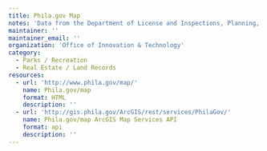 ```yaml
---
title: Phila.gov Map
notes: 'Data from the Department of License and Inspections, Planning, Parks and Recreation, Heath, etc, can be viewed on this interactive map. Preset maps can be selected containing datasets from the following categories: Bike Network, Business, Construction, Gun Permit Appeals, Rental Licenses, Vacancy, Violations, and Zoning. Users can also overlay districts on the map, such as Census Tracts or Sanitation Districts. Additional datasets will be added over time. API access is available through the ArcGIS Server Map Services API interface.'
maintainer: ''
maintainer_email: ''
organization: 'Office of Innovation & Technology'
category:
  - Parks / Recreation
  - Real Estate / Land Records
resources:
  - url: 'http://www.phila.gov/map/'
    name: Phila.gov/map
    format: HTML
    description: ''
  - url: 'http://gis.phila.gov/ArcGIS/rest/services/PhilaGov/'
    name: Phila.gov/map ArcGIS Map Services API
    format: api
    description: ''
---
```

